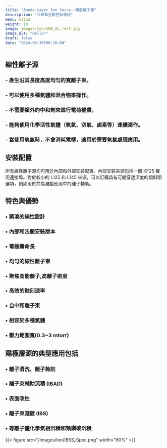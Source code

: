 ```yaml
---
title: "Anode Layer Ion Sorce--矩型離子源"
description: "介紹矩型磁控源規格"
menu: main2
weight: 10
image: images/Ion/IOB_AL_rect.jpg
image_alt: "Hello!"
draft: false
date: "2024-03-30T00:20:00"
---
```


## 線性離子源
### - 產生沿其長度高度均勻的寬離子束。
### - 可以使用多種氣體和混合物來操作。
### - 不需要額外的中和劑來進行電荷補償，
### - 能夠使用化學活性氣體（氧氣、空氣、鹵素等）連續運作。
### - 當使用氧氣時，不會消耗電極，適用於需要氧氣處理應用。

## 安裝配置
所有線性離子源均可用於內部和外部安裝配置。內部安裝來源包括一個 KF25 實用連接埠。對於較小的 L125 和 L145 來源，可以訂購具有可變穿透深度的傾斜頭選項，例如用於共焦濺鍍應用中的離子輔助。

## 特色與優勢
### • 緊湊的線性設計
### • 內部和法蘭安裝版本
### • 電極壽命長
### • 均勻的線性離子束
### • 聚焦高能離子,高離子密度
### • 高效的蝕刻速率
### • 自中和離子束
### • 相容於多種氣體
### • 壓力範圍寬(0.3~3 mtorr)


## 陽極層源的典型應用包括
### • 離子清洗、離子蝕刻
### • 離子束輔助沉積 (IBAD)
### • 表面改性
### • 離子束濺鍍 (IBS)
### • 等離子體化學氣相沉積和類鑽碳沉積

{{< figure src="/images/Ion/IBSS_Spec.png" width="80%" >}}